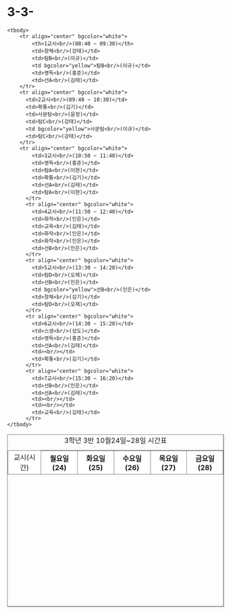 # 3-3-
<!DOCTYPE html>
<html lang="ko">
<head>
    <meta charset="UTF-8">
    <meta http-equiv="X-UA-Compatible" content="IE=edge">
    <meta name="viewport" content="width=device-width, initial-scale=1.0">
    <title>Document</title>
</head>
<body>
    <table
    border="1"
    width="35%"
    height="400"
    cellspacing="5">
    <caption>3학년 3반 10월24일~28일 시간표</caption>
    <thead>
        <tr align="center" bgcolor="white">
            <td>교시(시간)</td>
            <th>월요일(24)</th>
            <th>화요일(25)</th>
            <th>수요일(26)</th>
            <th>목요일(27)</th>
            <th>금요일(28)</th>
        </tr>
    </thead>

    <tbody>
        <tr align="center" bgcolor="white">
            <th>1교시<br/>(08:40 ~ 09:30)</th>
            <td>창체<br/>(강태)</td>
            <td>탐B<br/>(이규)</td>
            <td bgcolor="yellow">탐B<br/>(이규)</td>
            <td>영독<br/>(홍준)</td>
            <td>선A<br/>(김태)</td>
        </tr>
        <tr align="center" bgcolor="white">
          <td>2교시<br/>(09:40 ~ 10:30)</td>
          <td>확통<br/>(김기)</td>
          <td>사문탐<br/>(윤정)</td>
          <td>탐C<br/>(강태)</td>
          <td bgcolor="yellow">사문탐<br/>(이규)</td>
          <td>탐C<br/>(강태)</td>
        </tr>
        <tr align="center" bgcolor="white">
            <td>3교시<br/>(10:50 ~ 11:40)</td>
            <td>영독<br/>(홍준)</td>
            <td>탐A<br/>(이현)</td>
            <td>확통<br/>(김기)</td>
            <td>선A<br/>(김태)</td>
            <td>탐A<br/>(이현)</td>
          </tr>
          <tr align="center" bgcolor="white">
            <td>4교시<br/>(11:50 ~ 12:40)</td>
            <td>화작<br/>(인은)</td>
            <td>교육<br/>(김태)</td>
            <td>화작<br/>(인은)</td>
            <td>화작<br/>(인은)</td>
            <td>선B<br/>(인은)</td>
          </tr>
          <tr align="center" bgcolor="white">
            <td>5교시<br/>(13:30 ~ 14:20)</td>
            <td>탐D<br/>(오제)</td>
            <td>선B<br/>(인은)</td>
            <td bgcolor="yellow">선B<br/>(인은)</td>
            <td>창체<br/>(김기)</td>
            <td>탐D<br/>(오제)</td>
          </tr>
          <tr align="center" bgcolor="white">
            <td>6교시<br/>(14:30 ~ 15:20)</td>
            <td>스생<br/>(성도)</td>
            <td>영독<br/>(홍준)</td>
            <td>선A<br/>(김태)</td>
            <td><br/></td>
            <td>확통<br/>(김기)</td>
          </tr>
          <tr align="center" bgcolor="white">
            <td>7교시<br/>(15:30 ~ 16:20)</td>
            <td>선B<br/>(인은)</td>
            <td>선A<br/>(김태)</td>
            <td><br/></td>
            <td><br/></td>
            <td>교육<br/>(김태)</td>
          </tr>
    </tbody>
</table>
</body>
</html>
